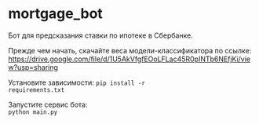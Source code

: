 # mortgage_bot
Бот для предсказания ставки по ипотеке в Сбербанке.

Прежде чем начать, скачайте веса модели-классификатора по ссылке:<br>
<a>https://drive.google.com/file/d/1U5AkVfgfEOoLFLac45R0pINTb6NEfjKi/view?usp=sharing</a>

Установите зависимости:
<code>pip install -r requirements.txt</code>

Запустите сервис бота:<br>
<code>python main.py</code>
